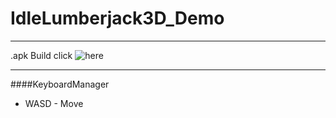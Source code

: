 # IdleLumberjack3D_Demo

____


.apk Build click ![here](./Build)

____

####KeyboardManager

* WASD - Move

 